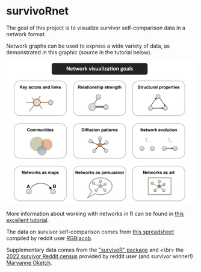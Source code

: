 # survivoRnet

The goal of this project is to visualize survivor self-comparison data in a network format.

Network graphs can be used to express a wide variety of data, as demonstrated in this graphic (source in the tutorial below).

![](./whatNetworksDo.png)

More information about working with networks in R can be found in [this excellent tutorial](https://kateto.net/network-visualization).

The data on survivor self-comparison comes from [this spreadsheet](https://docs.google.com/spreadsheets/d/1jB_mWyvA3oc5sPtNjHBb-MFPiWbcvEp8O47bZikxa_Y/edit#gid=0) compiled by reddit user [RGBjacob](https://www.reddit.com/user/RGBJacob/). 

Supplementary data comes from the ["survivoR" package](https://github.com/doehm/survivoR) and <\br> the [2022 survivor Reddit census](https://docs.google.com/spreadsheets/d/1uDTM3mjdqMXZ1XyE4us--IWROvtCKLOB/edit#gid=1279512292) provided by reddit user (and survivor winner!) [Maryanne Oketch](https://www.reddit.com/user/maydukamo/).
